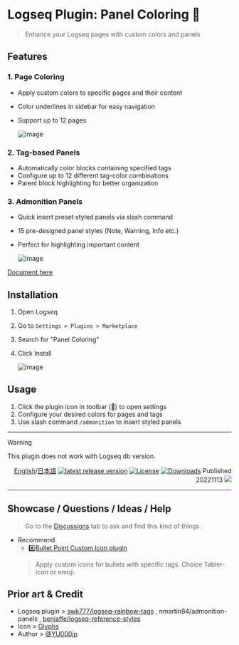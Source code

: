 # Logseq Plugin: Panel Coloring 🎨

> Enhance your Logseq pages with custom colors and panels

## Features

### 1. Page Coloring
- Apply custom colors to specific pages and their content
- Color underlines in sidebar for easy navigation 
- Support up to 12 pages

   ![image](https://user-images.githubusercontent.com/111847207/224817899-44220e25-3c28-4ea6-9f9a-5892241df95a.gif)

### 2. Tag-based Panels 
- Automatically color blocks containing specified tags
- Configure up to 12 different tag-color combinations
- Parent block highlighting for better organization

### 3. Admonition Panels
- Quick insert preset styled panels via slash command
- 15 pre-designed panel styles (Note, Warning, Info etc.)
- Perfect for highlighting important content

   ![image](https://user-images.githubusercontent.com/111847207/207467377-e307a412-b9c1-4889-b110-3f69e3f00007.png)

[Document here](https://github.com/YU000jp/logseq-plugin-panel-coloring/wiki/English-Document)

## Installation

1. Open Logseq
2. Go to `Settings > Plugins > Marketplace`
3. Search for "Panel Coloring"
4. Click Install

   ![image](https://user-images.githubusercontent.com/111847207/229359195-84732952-d385-4689-af1e-2cc7cc9d491f.png)

## Usage

1. Click the plugin icon in toolbar (🎨) to open settings
2. Configure your desired colors for pages and tags
3. Use slash command `/admonition` to insert styled panels

---

> [!WARNING]
This plugin does not work with Logseq db version.

<div align="right">

[English](https://github.com/YU000jp/logseq-plugin-panel-coloring)/[日本語](https://github.com/YU000jp/logseq-plugin-panel-coloring/blob/main/README.ja.md) [![latest release version](https://img.shields.io/github/v/release/YU000jp/logseq-plugin-panel-coloring)](https://github.com/YU000jp/logseq-plugin-panel-coloring/releases)
[![License](https://img.shields.io/github/license/YU000jp/logseq-plugin-panel-coloring?color=blue)](https://github.com/YU000jp/logseq-plugin-panel-coloring/blob/main/LICENSE)
[![Downloads](https://img.shields.io/github/downloads/YU000jp/logseq-plugin-panel-coloring/total.svg)](https://github.com/YU000jp/logseq-plugin-panel-coloring/releases)
 Published 20221113 <a href="https://www.buymeacoffee.com/yu000japan"><img src="https://img.buymeacoffee.com/button-api/?text=Buy me a pizza&emoji=🍕&slug=yu000japan&button_colour=FFDD00&font_colour=000000&font_family=Poppins&outline_colour=000000&coffee_colour=ffffff" /></a>
 </div>

---

## Showcase / Questions / Ideas / Help

> Go to the [Discussions](https://github.com/YU000jp/logseq-plugin-some-menu-extender/discussions) tab to ask and find this kind of things.

- Recommend
   - [#️⃣Bullet Point Custom Icon plugin](https://github.com/YU000jp/logseq-plugin-bullet-point-custom-icon)
   > Apply custom icons for bullets with specific tags. Choice Tabler-icon or emoji.

## Prior art & Credit

- Logseq plugin > [swk777/logseq-rainbow-tags](https://github.com/swk777/logseq-rainbow-tags) , nmartin84/admonition-panels , [benjaffe/logseq-reference-styles](https://github.com/benjaffe/logseq-reference-styles)
- Icon > [Glyphs](https://glyphs.fyi/dir?i=venn&v=poly&w)
- Author > [@YU000jp](https://github.com/YU000jp)
